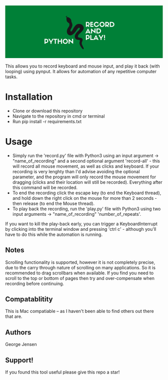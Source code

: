![Header](READMEHeader.png "Header")

This allows you to record keyboard and mouse input, and play it back (with looping) using pynput. It allows for automation of any repetitive computer tasks.

<h1>Installation</h1>

- Clone or download this repository
- Navigate to the repository in cmd or terminal
- Run pip install -r requirements.txt

<h1>Usage</h1>

- Simply run the 'record.py' file with Python3 using an input argument -> "name_of_recording" and a second optional argument 'record-all' - this will record all mouse movement, as well as clicks and keyboard. If your recording is very lenghty than I'd advise avoiding the optional parameter, and the program will only record the mouse movement for dragging (clicks and their location will still be recorded). Everything after this command will be recorded.
- To end the recording click the escape key (to end the Keyboard thread), and hold down the right click on the mouse for more than 2 seconds - then release (to end the Mouse thread).
- To play back the recording, run the 'play.py' file with Python3 using two input arguments -> "name_of_recording" 'number_of_repeats'.

If you want to kill the play-back early, you can trigger a KeyboardInterrupt by clicking into the terminal window and pressing 'ctrl c' - although you'll have to do this while the automation is running.

<h2>Notes</h2>

Scrolling functionality is supported, however it is not completely precise, due to the carry through nature of scrolling on many applications. So it is recommended to drag scrollbars when available. If you find you need to scroll to the top or bottom of pages then try and over-compensate when recording before continuing.

<h2>Compatablitity</h2>

This is Mac compatiable – as I haven't been able to find others out there that are.

<h2>Authors</h2>
George Jensen

<h2>Support!</h2>
If you found this tool useful please give this repo a star!
